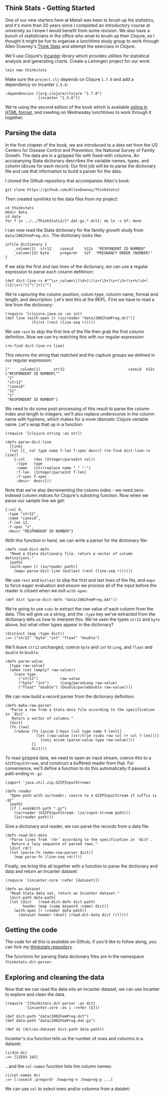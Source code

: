 ## Think Stats - Getting Started

One of our new starters here at Metail was keen to brush up his
statistics, and it's more than 20 years since I completed an
introductory course at university so I knew I would benefit from some
revision. We also have a bunch of statisticians in the office who wnat
to brush up their Clojure, so I thought it might be fun to organise a
lunchtime study group to work through Allen Downey's
[Think Stats](http://shop.oreilly.com/product/0636920034094.do) and
attempt the exercises in Clojure.

We'll use Clojure's [Incanter](http://FIXME) library which provides
utilities for statistical analysis and generating charts. Create a
Leiningen project for our work:

    lein new thinkstats

Make sure the `project.clj` depends on Clojure `1.7.0` and add a
dependency on Incanter `1.5.6`:

    :dependencies [[org.clojure/clojure "1.7.0"]
                   [incanter "1.5.6"]]

We're using the second edition of the book which is available
[online in HTML format](http://greenteapress.com/thinkstats2/html/index.html),
and meeting on Wednesday lunchtimes to work through it together.

## Parsing the data

In the first chapter of the book, we are introduced to a data set from
the US Centers for Disease Control and Prevention, the National Survey
of Family Growth. The data are in a gzipped file with fixed-with
columns. An accopanying Stata dictionary describes the variable names,
types, and column idicces for each record. Our first job will be to
parse the dictionary file and use that information to build a parser
for the data.

I cloned the Github repository that accompanies Allen's book:

    git clone https://github.com/AllenDowney/ThinkStats2

Then created symlinks to the data files from my project:

    cd thinkstats
    mkdir data
    cd data
    for f in ../../ThinkStats2/{*.dat.gz,*.dct}; do ln -s $f; done

I can now read the Stata dictionary for the familiy growth study from
`data/2002FemPreg.dct`. The dictionary looks like:

    infile dictionary {
        _column(1)  str12    caseid     %12s  "RESPONDENT ID NUMBER"
        _column(13) byte     pregordr   %2f  "PREGNANCY ORDER (NUMBER)"
    }

If we skip the first and last lines of the dictionary, we can use a
regular expression to parse each column defitinion:

    (def dict-line-rx #"^\s+_column\((\d+)\)\s+(\S+)\s+(\S+)\s+%(\d+)(\S)\s+\"([^\"]+)\"")

We're capturing the column position, colum type, column name, format
and length, and description. Let's test this at the REPL. First we
have to read a line from the dictionary:

    (require '[clojure.java.io :as io])
    (def line (with-open [r (io/reader "data/2002FemPreg.dct")]
                (first (rest (line-seq r)))))

We use `rest` to skip the first line of the file then grab the first
column definition.  Now we can try matching this with our regular expression:

    (re-find dict-line-rx line)

This returns the string that matched and the capture groups we defined
in our regular expression:

    ["    _column(1)      str12                             caseid  %12s  \"RESPONDENT ID NUMBER\""
     "1"
     "str12"
     "caseid"
     "12"
     "s"
     "RESPONDENT ID NUMBER"]

We need to do some post-processing of this result to parse the column
index and length to integers; we'll also replace underscores in the
column name with hyphens, which makes for a more idiomatic Clojure
variable name. Let's wrap that up in a function:

    (require '[clojure.string :as str])

    (defn parse-dict-line
      [line]
      (let [[_ col type name f-len f-spec descr] (re-find dict-line-rx line)]
        {:col    (dec (Integer/parseInt col))
         :type   type
         :name   (str/replace name "_" "-")
         :f-len  (Integer/parseInt f-len)
         :f-spec f-spec
         :descr  descr}))

Note that we're also decrementing the column index - we need
zero-indexed column indices for Clojure's substring function. Now when
we parse our sample line we get:

    {:col 0,
     :type "str12",
     :name "caseid",
     :f-len 12,
     :f-spec "s",
     :descr "RESPONDENT ID NUMBER"}

With this function in hand, we can write a parser for the dictionary file:

    (defn read-dict-defn
      "Read a Stata dictionary file, return a vector of column definitions."
      [path]
      (with-open [r (io/reader path)]
        (mapv parse-dict-line (butlast (rest (line-seq r))))))

We use `rest` and `butlast` to skip the first and last lines of the
file, and `mapv` to force eager evaluation and ensure we process all
of the input before the reader is closed when we exit `with-open`.

    (def dict (parse-dict-defn "data/2002FemPreg.dat"))

We're going to use `subs` to extract the raw value of each column from
the data. This will give us a string, and the `:type` key we've
extracted from the dictionary tells us how to interpret this. We've
seen the types `str12` and `byte` above, but what other types appear
in the dictionary?

    (distinct (map :type dict))
    ;=> ("str12" "byte" "int" "float" "double")

We'll leave `str12` unchanged, coerce `byte` and `int` to `Long`, and
`float` and `double` to `Double`:

    (defn parse-value
      [type raw-value]
      (when (not (empty? raw-value))
        (case type
          ("str12")          raw-value
          ("byte" "int")     (Long/parseLong raw-value)
          ("float" "double") (Double/parseDouble raw-value))))

We can now build a record parser from the dictionary definition:

    (defn make-row-parser
      "Parse a row from a Stata data file according to the specification in `dict`.
       Return a vector of columns."
      [dict]
      (fn [row]
        (reduce (fn [accum {:keys [col type name f-len]}]
                  (let [raw-value (str/trim (subs row col (+ col f-len)))]
                    (conj accum (parse-value type raw-value))))
                []
                dict)))

To read gzipped data, we need to open an input stream, coerce this to
a `GZIPInputStream`, and construct a buffered reader from that. For
convenience, we'll define a function to do this automatically if
passed a path ending in `.gz`.

    (import 'java.util.zip.GZIPInputStream)

    (defn reader
      "Open path with io/reader; coerce to a GZIPInputStream if suffix is .gz"
      [path]
      (if (.endsWith path ".gz")
        (io/reader (GZIPInputStream. (io/input-stream path)))
        (io/reader path)))

Give a dictionary and reader, we can parse the records from a data file:

    (defn read-dct-data
      "Parse lines from `rdr` according to the specification in `dict`.
       Return a lazy sequence of parsed rows."
      [dict rdr]
      (let [parse-fn (make-row-parser dict)]
        (map parse-fn (line-seq rdr))))

Finally, we bring this all together with a function to parse the
dictionary and data and return an Incanter dataset:

    (require '[incanter.core :refer [dataset]])

    (defn as-dataset
      "Read Stata data set, return an Incanter dataset."
      [dict-path data-path]
      (let [dict   (read-dict-defn dict-path)
            header (map (comp keyword :name) dict)]
        (with-open [r (reader data-path)]
          (dataset header (doall (read-dct-data dict r))))))

## Getting the code

The code for all this is available on Github; if you'd like to follow
along, you can fork my
[thinkstats repository](https://github.com/ray1729/thinkstats).

The functions for parsing Stata dictionary files are in the namespace
`thinkstats.dct-parser`.

## Exploring and cleaning the data

Now that we can read the data into an Incanter dataset, we can use
Incanter to explore and clean the data.

    (require '[thinkstats.dct-parser :as dct]
             '[incanter.core :as i :refer [$]])

    (def dict-path "data/2002FemPreg.dct")
    (def data-path "data/2002FemPreg.dat.gz")

    (def ds (dct/as-dataset dict-path data-path))

Incanter's `dim` function tells us the number of rows and columns in a
dataset:

    (i/dim ds)
    ;=> [13593 243]

...and the `col-names` function lists the column names:

    (i/col-names ds)
    ;=> [:caseid :pregordr :howpreg-n :howpreg-p ...]

We can use `sel` to select rows and/or columns from a datatet:
